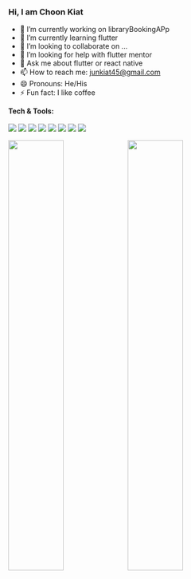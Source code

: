 ### Hi, I am Choon Kiat

- 🔭 I’m currently working on libraryBookingAPp
- 🌱 I’m currently learning flutter
- 👯 I’m looking to collaborate on ...
- 🤔 I’m looking for help with flutter mentor
- 💬 Ask me about flutter or react native
- 📫 How to reach me: junkiat45@gmail.com
- 😄 Pronouns: He/His
- ⚡ Fun fact: I like coffee

<b>Tech & Tools: </b>
<br/>
<br/>
<img src="https://img.shields.io/badge/-HTML-e34f26?logo=html5&logoColor=fff"/>
<img src="https://img.shields.io/badge/-CSS-1572B6?logo=css3&logoColor=fff"/>
<img src="https://img.shields.io/badge/-Javascript-F7DF1E?logo=javascript&logoColor=fff"/>
<img src="https://img.shields.io/badge/-Flutter-02569B?logo=flutter&logoColor=fff"/>
<img src="https://img.shields.io/badge/-React%20Native-61DAFB?logo=react&logoColor=fff"/>
<img src="https://img.shields.io/badge/-iOS-000000?logo=iOS&logoColor=fff"/>
<img src="https://img.shields.io/badge/-SQLite-003B57?logo=sqlite&logoColor=fff"/>
<img src="https://img.shields.io/badge/-PHP-777BB4?logo=php&logoColor=fff"/>
<!-- <img src=""/>
<img src=""/>
<img src=""/> -->

<img align="left" width="47%" src="https://github-readme-stats.vercel.app/api?username=jokerJun00&count_private=true&show_icons=true&theme=default"/>
<img align="left" width="47%" src="https://github-readme-stats.vercel.app/api/top-langs/?username=jokerJun00&layout=compact"/>

